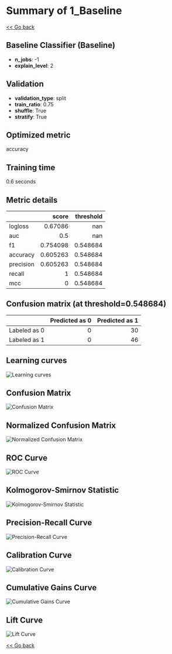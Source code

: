 # Summary of 1_Baseline

[<< Go back](../README.md)


## Baseline Classifier (Baseline)
- **n_jobs**: -1
- **explain_level**: 2

## Validation
 - **validation_type**: split
 - **train_ratio**: 0.75
 - **shuffle**: True
 - **stratify**: True

## Optimized metric
accuracy

## Training time

0.6 seconds

## Metric details
|           |    score |   threshold |
|:----------|---------:|------------:|
| logloss   | 0.67086  |  nan        |
| auc       | 0.5      |  nan        |
| f1        | 0.754098 |    0.548684 |
| accuracy  | 0.605263 |    0.548684 |
| precision | 0.605263 |    0.548684 |
| recall    | 1        |    0.548684 |
| mcc       | 0        |    0.548684 |


## Confusion matrix (at threshold=0.548684)
|              |   Predicted as 0 |   Predicted as 1 |
|:-------------|-----------------:|-----------------:|
| Labeled as 0 |                0 |               30 |
| Labeled as 1 |                0 |               46 |

## Learning curves
![Learning curves](learning_curves.png)
## Confusion Matrix

![Confusion Matrix](confusion_matrix.png)


## Normalized Confusion Matrix

![Normalized Confusion Matrix](confusion_matrix_normalized.png)


## ROC Curve

![ROC Curve](roc_curve.png)


## Kolmogorov-Smirnov Statistic

![Kolmogorov-Smirnov Statistic](ks_statistic.png)


## Precision-Recall Curve

![Precision-Recall Curve](precision_recall_curve.png)


## Calibration Curve

![Calibration Curve](calibration_curve_curve.png)


## Cumulative Gains Curve

![Cumulative Gains Curve](cumulative_gains_curve.png)


## Lift Curve

![Lift Curve](lift_curve.png)



[<< Go back](../README.md)

